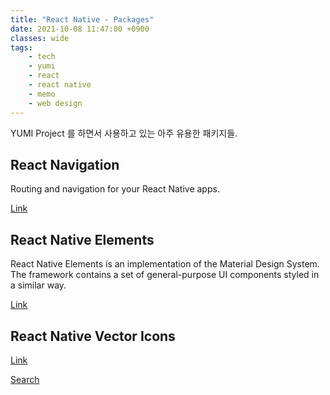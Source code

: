 ```yaml
---
title: "React Native - Packages"
date: 2021-10-08 11:47:00 +0900
classes: wide
tags:
    - tech
    - yumi
    - react
    - react native
    - memo
    - web design
---
```


YUMI Project 를 하면서 사용하고 있는 아주 유용한 패키지들.

## React Navigation

Routing and navigation for your React Native apps.

[Link](https://reactnavigation.org/)

## React Native Elements

React Native Elements is an implementation of the Material Design System. The framework contains a set of general-purpose UI components styled in a similar way.

[Link](https://reactnativeelements.com/)

## React Native Vector Icons

[Link](https://github.com/oblador/react-native-vector-icons)

[Search](https://oblador.github.io/react-native-vector-icons/)